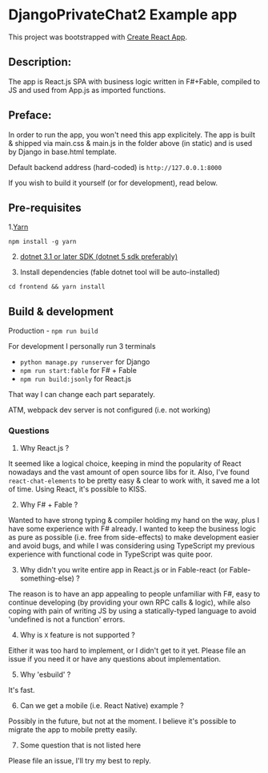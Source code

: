 # DjangoPrivateChat2 Example app

This project was bootstrapped with [Create React App](https://github.com/facebook/create-react-app).

## Description:

The app is React.js SPA with business logic written in F#+Fable, compiled to JS and used from App.js as imported
functions.

## Preface:

In order to run the app, you won't need this app explicitely. The app is built & shipped via main.css & main.js in the
folder above (in static) and is used by Django in base.html template.

Default backend address (hard-coded) is `http://127.0.0.1:8000`

If you wish to build it yourself (or for development), read below.

## Pre-requisites

1.[Yarn](https://yarnpkg.com/)

`npm install -g yarn`

2. [dotnet 3.1 or later SDK (dotnet 5 sdk preferably)](https://dotnet.microsoft.com/download/dotnet/5.0)

3. Install dependencies (fable dotnet tool will be auto-installed)

`cd frontend && yarn install`

## Build & development

Production - `npm run build`

For development I personally run 3 terminals

- `python manage.py runserver` for Django
- `npm run start:fable` for F# + Fable
- `npm run build:jsonly` for React.js

That way I can change each part separately.

ATM, webpack dev server is not configured (i.e. not working)

### Questions

1. Why React.js ?

It seemed like a logical choice, keeping in mind the popularity of React nowadays and the vast amount of open source
libs for it. Also, I've found `react-chat-elements` to be pretty easy & clear to work with, it saved me a lot of time.
Using React, it's possible to KISS.

2. Why F# + Fable ?

Wanted to have strong typing & compiler holding my hand on the way, plus I have some experience with F# already. I
wanted to keep the business logic as pure as possible (i.e. free from side-effects) to make development easier and avoid
bugs, and while I was considering using TypeScript my previous experience with functional code in TypeScript was quite
poor.

3. Why didn't you write entire app in React.js or in Fable-react (or Fable-something-else) ?

The reason is to have an app appealing to people unfamiliar with F#, easy to continue developing (by providing your own
RPC calls & logic), while also coping with pain of writing JS by using a statically-typed language to avoid 'undefined
is not a function' errors. 

4. Why is `X` feature is not supported ?

Either it was too hard to implement, or I didn't get to it yet. Please file an issue if you need it or have any
questions about implementation.

5. Why 'esbuild' ?

It's fast.

6. Can we get a mobile (i.e. React Native) example ?

Possibly in the future, but not at the moment. I believe it's possible to migrate the app to mobile pretty easily.

7. Some question that is not listed here

Please file an issue, I'll try my best to reply.

